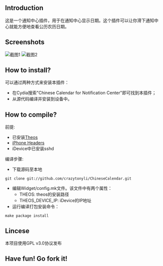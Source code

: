 ## Introduction
这是一个通知中心插件，用于在通知中心显示日期。这个插件可以让你滑下通知中心就能方便地查看公历农历日期。

## Screenshots
![截图1](https://raw.github.com/crazytonyli/ChineseCalendar/master/screenshots/1.png "截图1")
![截图2](https://raw.github.com/crazytonyli/ChineseCalendar/master/screenshots/2.png "截图2")

## How to install?
可以通过两种方式来安装本插件：

  - 在Cydia搜索"Chinese Calendar for Notification Center"即可找到本插件；
  - 从源代码编译并安装到设备中。

## How to compile?
前提:

  - 已安装[Theos](https://github.com/DHowett/theos)
  - [iPhone Headers](https://github.com/rpetrich/iphoneheaders)
  - iDevice中已安装sshd

编译步骤:

  - 下载源码至本地
<pre><code>git clone git://github.com/crazytonyli/ChineseCalendar.git</code></pre>
  - 编辑Widget/config.mk文件。该文件中有两个属性：
    - THEOS: theos的安装路径
    - THEOS\_DEVICE\_IP: iDevice的IP地址
  - 运行编译打包安装命令：
<pre><code>make package install</code></pre>

## Lincese
本项目使用GPL v3.0协议发布

## Have fun! Go fork it!

